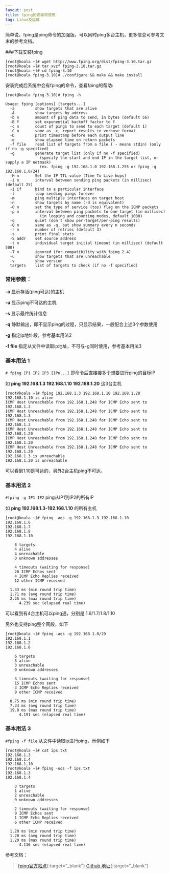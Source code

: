 ```yaml
---
layout: post
title: fping的安装和使用
tag: Linux及运维
---
```


简单说，fping是ping命令的加强版，可以同时ping多台主机，更多信息可参考文末的参考文档。

###下载安装fping

```
[root@koala ~]# wget http://www.fping.org/dist/fping-3.10.tar.gz
[root@koala ~]# tar xvzf fping-3.10.tar.gz
[root@koala ~]# cd fping-3.10
[root@koala fping-3.10]# ./configure && make && make install
```

安装完成后系统中会有fping的命令，查看fping的帮助:

```
[root@koala fping-3.10]# fping -h

Usage: fping [options] [targets...]
  -a         show targets that are alive
  -A         show targets by address
  -b n       amount of ping data to send, in bytes (default 56)
  -B f       set exponential backoff factor to f
  -c n       count of pings to send to each target (default 1)
  -C n       same as -c, report results in verbose format
  -D         print timestamp before each output line
  -e         show elapsed time on return packets
  -f file    read list of targets from a file ( - means stdin) (only if no -g specified)
  -g         generate target list (only if no -f specified)
               (specify the start and end IP in the target list, or supply a IP netmask)
               (ex. fping -g 192.168.1.0 192.168.1.255 or fping -g 192.168.1.0/24)
  -H n       Set the IP TTL value (Time To Live hops)
  -i n       interval between sending ping packets (in millisec) (default 25)
  -I if      bind to a particular interface
  -l         loop sending pings forever
  -m         ping multiple interfaces on target host
  -n         show targets by name (-d is equivalent)
  -O n       set the type of service (tos) flag on the ICMP packets
  -p n       interval between ping packets to one target (in millisec)
               (in looping and counting modes, default 1000)
  -q         quiet (don't show per-target/per-ping results)
  -Q n       same as -q, but show summary every n seconds
  -r n       number of retries (default 3)
  -s         print final stats
  -S addr    set source address
  -t n       individual target initial timeout (in millisec) (default 500)
  -T n       ignored (for compatibility with fping 2.4)
  -u         show targets that are unreachable
  -v         show version
  targets    list of targets to check (if no -f specified)
```

### 常用参数：

**-a** 显示存活(ping可达)的主机

**-u** 显示ping不可达的主机

**-s** 显示最终统计信息

**-q** 静默输出，即不显示ping的过程，只显示结果，一般配合上述3个参数使用

**-g** 指定ip地址段，参考基本用法2

**-f file** 指定从文件中读取ip地址，不可与-g同时使用，参考基本用法3

### 基本用法 1

`# fping IP1 IP2 IP3 [IPn...]` 即命令后直接接多个想要进行ping的目标IP

如 **ping 192.168.1.3 192.168.1.10 192.168.1.20** 这3台主机

```
[root@koala ~]# fping 192.168.1.3 192.168.1.10 192.168.1.20
192.168.1.10 is alive
ICMP Host Unreachable from 192.168.1.248 for ICMP Echo sent to 192.168.1.3
ICMP Host Unreachable from 192.168.1.248 for ICMP Echo sent to 192.168.1.3
ICMP Host Unreachable from 192.168.1.248 for ICMP Echo sent to 192.168.1.3
ICMP Host Unreachable from 192.168.1.248 for ICMP Echo sent to 192.168.1.20
ICMP Host Unreachable from 192.168.1.248 for ICMP Echo sent to 192.168.1.20
ICMP Host Unreachable from 192.168.1.248 for ICMP Echo sent to 192.168.1.20
192.168.1.3 is unreachable
192.168.1.20 is unreachable
```

可以看到1.10是可达的，另外2台主机ping不可达。

### 基本用法 2

`#fping -g IP1 IP2` ping从IP1到IP2的所有IP

如 **ping 192.168.1.3-192.168.1.10** 的所有主机

```
[root@koala ~]# fping -aqs -g 192.168.1.3 192.168.1.10
192.168.1.6
192.168.1.7
192.168.1.8
192.168.1.10

    8 targets
    4 alive
    4 unreachable
    0 unknown addresses
    
    4 timeouts (waiting for response)
    20 ICMP Echos sent
    4 ICMP Echo Replies received
    12 other ICMP received

  1.33 ms (min round trip time)
  1.71 ms (avg round trip time)
  2.25 ms (max round trip time)
      4.239 sec (elapsed real time)
```

可以看到有4台主机可以ping通，分别是 1.6/1.7/1.8/1.10

另外也支持ping整个网段，如下

```
[root@koala ~]# fping -aqs -g 192.168.1.0/29
192.168.1.1
192.168.1.2
192.168.1.6

    6 targets
    3 alive
    3 unreachable
    0 unknown addresses
    
    3 timeouts (waiting for response)
    15 ICMP Echos sent
    3 ICMP Echo Replies received
    9 other ICMP received
    
  0.75 ms (min round trip time)
  7.34 ms (avg round trip time)
  19.8 ms (max round trip time)
      4.191 sec (elapsed real time)
```

### 基本用法 3

`#fping -f file` 从文件中读取ip进行ping，示例如下

```
[root@koala ~]# cat ips.txt
192.168.1.3
192.168.1.4
192.168.1.10
[root@koala ~]# fping -uqs -f ips.txt 
192.168.1.3
192.168.1.4

    3 targets
    1 alive
    2 unreachable
    0 unknown addresses
    
    2 timeouts (waiting for response)
    9 ICMP Echos sent
    1 ICMP Echo Replies received
    6 other ICMP received

  1.20 ms (min round trip time)
  1.20 ms (avg round trip time)
  1.20 ms (max round trip time)
      4.116 sec (elapsed real time)
```

参考文档：

> [fping官方站点](http://www.fping.org/){:target="_blank"}
> [Github 地址](https://github.com/schweikert/fping){:target="_blank"}
